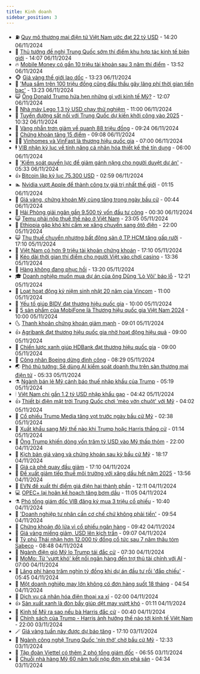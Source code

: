 ```yaml
---
title: Kinh doanh
sidebar_position: 3
---
```


<!-- vnexpress-kinh-doanh:START -->
- ⛽️ [Quy mô thương mại điện tử Việt Nam ước đạt 22 tỷ USD](https://vnexpress.net/quy-mo-thuong-mai-dien-tu-viet-nam-uoc-dat-22-ty-usd-4812969.html) - 14:20 06/11/2024
- 🐲 [Thủ tướng đề nghị Trung Quốc sớm thí điểm khu hợp tác kinh tế biên giới](https://vnexpress.net/thu-tuong-de-nghi-trung-quoc-som-thi-diem-khu-hop-tac-kinh-te-bien-gioi-4813025.html) - 14:07 06/11/2024
- 🔥 [Mobile Money có gần 10 triệu tài khoản sau 3 năm thí điểm](https://vnexpress.net/mobile-money-co-gan-10-trieu-tai-khoan-sau-3-nam-thi-diem-4812977.html) - 13:52 06/11/2024
- 🐵 [Giá vàng thế giới lao dốc](https://vnexpress.net/gia-vang-the-gioi-lao-doc-4813012.html) - 13:23 06/11/2024
- 🦅 [&#39;Mua sắm trên 100 triệu đồng cũng đấu thầu gây lãng phí thời gian tiền bạc&#39;](https://vnexpress.net/mua-sam-tren-100-trieu-dong-cung-dau-thau-gay-lang-phi-thoi-gian-tien-bac-4812979.html) - 13:23 06/11/2024
- 😺 [Ông Donald Trump hứa hẹn những gì với kinh tế Mỹ?](https://vnexpress.net/ong-donald-trump-hua-hen-nhung-gi-voi-kinh-te-my-4812762.html) - 12:07 06/11/2024
- 🤩 [Nhà máy Lego 1,3 tỷ USD chạy thử nghiệm](https://vnexpress.net/nha-may-lego-1-3-ty-usd-chay-thu-nghiem-4812805.html) - 11:00 06/11/2024
- 🌮 [Tuyến đường sắt nối với Trung Quốc dự kiến khởi công vào 2025](https://vnexpress.net/tuyen-duong-sat-noi-voi-trung-quoc-du-kien-khoi-cong-vao-2025-4812976.html) - 10:32 06/11/2024
- 🧰 [Vàng nhẫn trơn giảm về quanh 88 triệu đồng](https://vnexpress.net/nhan-tron-giam-ve-vung-88-trieu-dong-4812911.html) - 09:24 06/11/2024
- 🤔 [Chứng khoán tăng 15 điểm](https://vnexpress.net/chung-khoan-tang-15-diem-4812924.html) - 09:08 06/11/2024
- 🧑‍💻 [Vinhomes và VinFast là thương hiệu quốc gia](https://vnexpress.net/vinhomes-va-vinfast-la-thuong-hieu-quoc-gia-4812719.html) - 07:00 06/11/2024
- 🕴 [VIB nhận kỷ lục về tính năng cá nhân hóa thiết kế thẻ tín dụng](https://vnexpress.net/vib-nhan-ky-luc-ve-tinh-nang-ca-nhan-hoa-thiet-ke-the-tin-dung-4812510.html) - 06:00 06/11/2024
- 🦩 [&#39;Kiểm soát quyền lực để giảm gánh nặng cho người duyệt dự án&#39;](https://vnexpress.net/kiem-soat-quyen-luc-de-giam-ganh-nang-cho-nguoi-duyet-du-an-4812645.html) - 05:33 06/11/2024
- 👍 [Bitcoin lập kỷ lục 75.300 USD](https://vnexpress.net/bitcoin-cham-71-500-usd-khi-trump-tam-dan-dau-4812646.html) - 02:59 06/11/2024
- 🏊 [Nvidia vượt Apple để thành công ty giá trị nhất thế giới](https://vnexpress.net/nvidia-vuot-apple-de-thanh-cong-ty-gia-tri-nhat-the-gioi-4812599.html) - 01:15 06/11/2024
- 🤡 [Giá vàng, chứng khoán Mỹ cùng tăng trong ngày bầu cử](https://vnexpress.net/gia-vang-chung-khoan-my-cung-tang-trong-ngay-bau-cu-4812590.html) - 00:44 06/11/2024
- 👀 [Hải Phòng giải ngân gần 9.500 tỷ vốn đầu tư công](https://vnexpress.net/hai-phong-giai-ngan-gan-9-500-ty-von-dau-tu-cong-4812450.html) - 00:30 06/11/2024
- 😺 [Temu phải nộp thuế thế nào ở Việt Nam](https://vnexpress.net/temu-phai-nop-thue-the-nao-o-viet-nam-4811187.html) - 23:05 05/11/2024
- 🦣 [Ethiopia gặp khó khi cấm xe xăng chuyển sang ôtô điện](https://vnexpress.net/ethiopia-gap-kho-khi-cam-xe-xang-chuyen-sang-oto-dien-4812363.html) - 22:00 05/11/2024
- 😺 [Thu thuế chuyển nhượng bất động sản ở TP HCM tăng gấp rưỡi](https://vnexpress.net/thu-thue-tu-chuyen-nhuong-dat-tang-manh-4812502.html) - 17:10 05/11/2024
- 💼 [Việt Nam có hơn 9 triệu tài khoản chứng khoán](https://vnexpress.net/viet-nam-co-hon-9-trieu-tai-khoan-chung-khoan-4812563.html) - 17:10 05/11/2024
- 🤗 [Kéo dài thời gian thí điểm cho người Việt vào chơi casino](https://vnexpress.net/keo-dai-thoi-gian-thi-diem-cho-nguoi-viet-vao-choi-casino-4812537.html) - 13:36 05/11/2024
- 👀 [Hàng không đang phục hồi](https://vnexpress.net/hang-khong-dang-phuc-hoi-4812506.html) - 13:20 05/11/2024
- 🎓 [Doanh nghiệp muốn mua dự án của ông Dũng &#39;Lò Vôi&#39; báo lỗ](https://vnexpress.net/doanh-nghiep-muon-mua-du-an-cua-ong-dung-lo-voi-bao-lo-4812530.html) - 12:21 05/11/2024
- 🗽 [Loạt hoạt động kỷ niệm sinh nhật 20 năm của Vincom](https://vnexpress.net/loat-hoat-dong-ky-niem-sinh-nhat-20-nam-cua-vincom-4812439.html) - 11:00 05/11/2024
- 🚀 [Yếu tố giúp BIDV đạt thương hiệu quốc gia](https://vnexpress.net/yeu-to-giup-bidv-dat-thuong-hieu-quoc-gia-4812448.html) - 10:00 05/11/2024
- 🤗 [5 sản phẩm của MobiFone là Thương hiệu quốc gia Việt Nam 2024](https://vnexpress.net/5-san-pham-cua-mobifone-la-thuong-hieu-quoc-gia-viet-nam-2024-4812496.html) - 10:00 05/11/2024
- 🌜 [Thanh khoản chứng khoán giảm mạnh](https://vnexpress.net/chung-khoan-hom-nay-5-11-vn-index-co-phien-ru-ngu-nha-dau-tu-4812449.html) - 09:01 05/11/2024
- 👍 [Agribank đạt thương hiệu quốc gia nhờ hoạt động hiệu quả](https://vnexpress.net/agribank-dat-thuong-hieu-quoc-gia-nho-hoat-dong-hieu-qua-4812443.html) - 09:00 05/11/2024
- 🤖 [Chiến lược xanh giúp HDBank đạt thương hiệu quốc gia](https://vnexpress.net/chien-luoc-xanh-giup-hdbank-dat-thuong-hieu-quoc-gia-4812327.html) - 09:00 05/11/2024
- 🫣 [Công nhân Boeing dừng đình công](https://vnexpress.net/cong-nhan-boeing-dung-dinh-cong-4812386.html) - 08:29 05/11/2024
- 🌏 [Phó thủ tướng: Sẽ dùng AI kiểm soát doanh thu trên sàn thương mại điện tử](https://vnexpress.net/pho-thu-tuong-se-dung-ai-kiem-soat-doanh-thu-tren-san-thuong-mai-dien-tu-4812352.html) - 05:33 05/11/2024
- ⚗️ [Ngành bán lẻ Mỹ cảnh báo thuế nhập khẩu của Trump](https://vnexpress.net/nganh-ban-le-my-canh-bao-thue-nhap-khau-cua-trump-4812302.html) - 05:19 05/11/2024
- 🕯 [Việt Nam chi gần 1,2 tỷ USD nhập khẩu gạo](https://vnexpress.net/viet-nam-chi-gan-1-2-ty-usd-nhap-khau-gao-4812272.html) - 04:42 05/11/2024
- 👍 [Thiết bị điện mặt trời Trung Quốc chơi &#39;mèo vờn chuột&#39; với Mỹ](https://vnexpress.net/thiet-bi-dien-mat-troi-trung-quoc-choi-meo-von-chuot-voi-my-4811919.html) - 04:02 05/11/2024
- 🤠 [Cổ phiếu Trump Media tăng vọt trước ngày bầu cử Mỹ](https://vnexpress.net/co-phieu-trump-media-tang-vot-truoc-ngay-bau-cu-my-4812199.html) - 02:38 05/11/2024
- 🌊 [Xuất khẩu sang Mỹ thế nào khi Trump hoặc Harris thắng cử](https://vnexpress.net/xuat-khau-sang-my-the-nao-khi-trump-hoac-harris-thang-cu-4811603.html) - 01:14 05/11/2024
- 🌈 [Ông Trump khiến dòng vốn trăm tỷ USD vào Mỹ thấp thỏm](https://vnexpress.net/ong-trump-khien-dong-von-tram-ty-usd-vao-my-thap-thom-4811974.html) - 22:00 04/11/2024
- 🥳 [Kịch bản giá vàng và chứng khoán sau kỳ bầu cử Mỹ](https://vnexpress.net/kich-ban-gia-vang-va-chung-khoan-sau-ky-bau-cu-my-4811459.html) - 18:17 04/11/2024
- 🐻 [Giá cà phê quay đầu giảm](https://vnexpress.net/gia-ca-phe-quay-dau-giam-4811962.html) - 17:10 04/11/2024
- 💫 [Đề xuất giảm tiếp thuế môi trường với xăng dầu hết năm 2025](https://vnexpress.net/de-xuat-giam-tiep-thue-moi-truong-voi-xang-dau-het-nam-2025-4812100.html) - 13:56 04/11/2024
- 🤩 [EVN đề xuất thí điểm giá điện hai thành phần](https://vnexpress.net/evn-de-xuat-thi-diem-gia-dien-hai-thanh-phan-4812088.html) - 12:11 04/11/2024
- 💻 [OPEC+ lại hoãn kế hoạch tăng bơm dầu](https://vnexpress.net/opec-lai-hoan-ke-hoach-tang-bom-dau-4811845.html) - 11:05 04/11/2024
- ⚗️ [Phó tổng giám đốc VIB đăng ký mua 3 triệu cổ phiếu](https://vnexpress.net/pho-tong-giam-doc-vib-dang-ky-mua-3-trieu-co-phieu-4812037.html) - 10:40 04/11/2024
- 🌈 [&#39;Doanh nghiệp tư nhân cần cơ chế chứ không phải tiền&#39;](https://vnexpress.net/doanh-nghiep-tu-nhan-can-co-che-chu-khong-phai-tien-4812022.html) - 09:54 04/11/2024
- 🌝 [Chứng khoán đỏ lửa vì cổ phiếu ngân hàng](https://vnexpress.net/chung-khoan-do-lua-vi-co-phieu-ngan-hang-4812044.html) - 09:42 04/11/2024
- 🥸 [Giá vàng miếng giảm, USD lên kịch trần](https://vnexpress.net/vang-mieng-giam-nua-trieu-dong-4811999.html) - 09:07 04/11/2024
- 🦆 [Tỷ phú Thái nhận hơn 12.000 tỷ đồng cổ tức sau 7 năm thâu tóm Sabeco](https://vnexpress.net/ty-phu-thai-nhan-hon-12-000-ty-dong-co-tuc-sau-7-nam-thau-tom-sabeco-4811981.html) - 08:48 04/11/2024
- 🌋 [Ngành điện gió Mỹ lo Trump tái đắc cử](https://vnexpress.net/nganh-dien-gio-my-lo-trump-tai-dac-cu-4811774.html) - 07:30 04/11/2024
- 🦍 [MoMo: Từ &#39;vượt khó&#39; kết nối ngân hàng đến trợ thủ tài chính với AI](https://vnexpress.net/momo-tu-vuot-kho-ket-noi-ngan-hang-den-tro-thu-tai-chinh-voi-ai-4810354.html) - 07:00 04/11/2024
- 🤔 [Lãng phí hàng trăm nghìn tỷ đồng khi dự án đầu tư rồi &#39;đắp chiếu&#39;](https://vnexpress.net/lang-phi-hang-tram-nghin-ty-dong-khi-du-an-dau-tu-roi-dap-chieu-4811849.html) - 05:45 04/11/2024
- 🧰 [Một doanh nghiệp may lớn không có đơn hàng suốt 18 tháng](https://vnexpress.net/mot-doanh-nghiep-may-lon-khong-co-don-hang-suot-18-thang-4811828.html) - 04:54 04/11/2024
- 🌝 [​Dịch vụ cá nhân hóa điện thoại xa xỉ](https://vnexpress.net/dich-vu-ca-nhan-hoa-dien-thoai-xa-xi-4810695.html) - 02:00 04/11/2024
- 👍 [Sản xuất xanh là đòn bẩy giúp dệt may vượt khó](https://vnexpress.net/san-xuat-xanh-la-don-bay-giup-det-may-vuot-kho-4809856.html) - 01:11 04/11/2024
- 🗽 [Kinh tế Mỹ ra sao nếu bà Harris đắc cử](https://vnexpress.net/kinh-te-my-ra-sao-neu-ba-harris-dac-cu-4811612.html) - 00:40 04/11/2024
- 🐎 [Chính sách của Trump - Harris ảnh hưởng thế nào tới kinh tế Việt Nam](https://vnexpress.net/chinh-sach-cua-trump-harris-anh-huong-the-nao-toi-kinh-te-viet-nam-4811012.html) - 22:00 03/11/2024
- 🪄 [Giá vàng tuần này được dự báo tăng](https://vnexpress.net/nha-dau-tu-can-trong-ve-gia-vang-tuan-toi-4811578.html) - 17:10 03/11/2024
- 🎊 [Ngành công nghệ Trung Quốc &#39;nín thở&#39; chờ bầu cử Mỹ](https://vnexpress.net/nganh-cong-nghe-trung-quoc-nin-tho-cho-bau-cu-my-4811565.html) - 12:33 03/11/2024
- 🗽 [Tập đoàn Viettel có thêm 2 phó tổng giám đốc](https://vnexpress.net/tap-doan-viettel-co-them-2-pho-tong-giam-doc-4811593.html) - 06:55 03/11/2024
- 🦩 [Chuỗi nhà hàng Mỹ 60 năm tuổi nộp đơn xin phá sản](https://vnexpress.net/chuoi-nha-hang-my-60-nam-tuoi-nop-don-xin-pha-san-4811526.html) - 04:34 03/11/2024<!-- vnexpress-kinh-doanh:END -->
